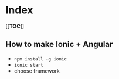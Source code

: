 # Index

[[__TOC__]]

## How to make Ionic + Angular

- `npm install -g ionic`
- `ionic start`
- choose framework
